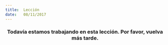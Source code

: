 ```yaml
---
title:  Lección
date:   08/11/2017
---
```


### <center>Todavía estamos trabajando en esta lección. Por favor, vuelva más tarde.</center>